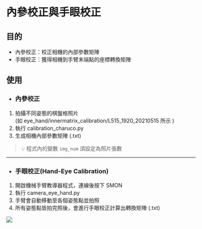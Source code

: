 # 內參校正與手眼校正

## 目的
* 內參校正：校正相機的內部參數矩陣
* 手眼校正：獲得相機到手臂末端點的座標轉換矩陣

## 使用
* ### 內參校正
1. 拍攝不同姿態的棋盤格照片  
(如 eye_hand/innermatrix_calibration/L515_1920_20210515 所示 )
3. 執行 calibration_charuco.py
4. 生成相機內部參數矩陣 (.txt)

> :bulb: 程式內的變數 `img_num` 須設定為照片張數


---

* ### 手眼校正(Hand-Eye Calibration)
1. 開啟機械手臂教導器程式，連線後按下 SMON
2. 執行 camera_eye_hand.py
3. 手臂會自動移動至各個姿態點並拍照
4. 所有姿態點皆拍完照後，會進行手眼校正計算出轉換矩陣 (.txt)

![](https://i.imgur.com/q0f0KA6.jpg)
